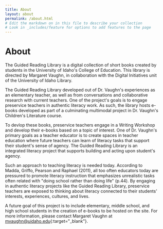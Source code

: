 ```yaml
---
title: About
layout: about
permalink: /about.html
# Edit the markdown on in this file to describe your collection
# Look in _includes/feature for options to add features to the page
---
```


# About

The Guided Reading Library is a digital collection of short books created by students in the University of Idaho's College of Education. This library is directed by Margaret Vaughn, in collaboration with the Digital Initiatives unit of the University of Idaho Library.

The Guided Reading Library developed out of Dr. Vaughn's experiences as an elementary teacher, as well as from conversations and collaborative research with current teachers. One of the project's goals is to engage preservice teachers in authentic literacy work. As such, the library hosts e-books developed as part of a culminating multimodal project in Dr. Vaughn's Children's Literature course.

To devlop these books, preservice teachers engage in a Writing Workshop and develop their e-books based on a topic of interest. One of Dr. Vaughn's primary goals as a teacher educator is to create spaces in teacher education where future teachers can learn of literacy tasks that support their student's sense of agency. The Guided Reading Library is an integrated literacy project that supports building and acting upon student's agency.

Such an approach to teaching literacy is needed today. According to Madda, Griffo, Pearson and Raphael (2011), all too often educators today are pressured to promote literacy instruction that emphasizes unrealistic tasks often related with "doing school rather than doing life" (p.44). By engaging in authentic literacy projects like the Guided Reading Library, preservice teachers are exposed to thinking about literacy connected to their students' interests, experiences, cultures, and lives.

A future goal of this project is to include elementary, middle school, and high school students in the creation of e-books to be hosted on the site. For more information, please contact Margaret Vaughn at [mvaughn@uidaho.edu](https://www.lib.uidaho.edu/digital/guidedreading/mvaughn@uidaho.edu){:target="_blank"}.

